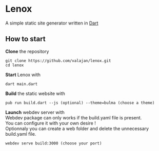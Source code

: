 # Lenox
A simple static site generator written in [Dart](https://dart.dev/)

## How to start

**Clone** the repository
```
git clone https://github.com/valajan/lenox.git
cd lenox
```

**Start** Lenox with
```
dart main.dart
```
**Build** the static website with
```
pub run build.dart --js (optional) --theme=bulma (choose a theme)
```

**Launch** webdev server with  
Webdev package can only works if the build.yaml file is present.  
You can configure it with your own desire !  
Optionnaly you can create a web folder and delete the unnecessary build.yaml file.

```
webdev serve build:3000 (choose your port)
```
